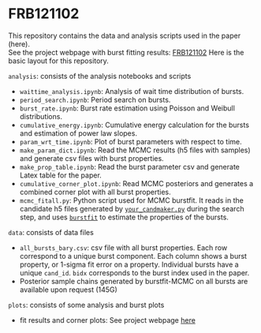 # FRB121102

This repository contains the data and analysis scripts used in the paper (here).  
See the project webpage with burst fitting results: [FRB121102](https://thepetabyteproject.github.io/FRB121102/)
Here is the basic layout for this repository.

`analysis`: consists of the analysis notebooks and scripts 

* `waittime_analysis.ipynb`: Analysis of wait time distribution of bursts. 
* `period_search.ipynb`: Period search on bursts. 
* `burst_rate.ipynb`: Burst rate estimation using Poisson and Weibull distributions. 
* `cumulative_energy.ipynb`: Cumulative energy calculation for the bursts and estimation of power law slopes. 
* `param_wrt_time.ipynb`: Plot of burst parameters with respect to time. 
* `make_param_dict.ipynb`: Read the MCMC results (h5 files with samples) and generate csv files with 
  burst properties.  
* `make_prop_table.ipynb`: Read the burst parameter csv and generate Latex table for the paper. 
* `cumulative_corner_plot.ipynb`: Read MCMC posteriors and generates a combined corner plot with all burst 
properties.
* `mcmc_fitall.py`: Python script used for MCMC burstfit. It reads in the candidate h5 files generated by 
[`your_candmaker.py`](https://github.com/thepetabyteproject/your/blob/master/bin/your_candmaker.py) during 
  the search step, and uses [`burstfit`](https://github.com/thepetabyteproject/burstfit) to estimate the properties of the bursts.  
  
`data`: consists of data files

* `all_bursts_bary.csv`: csv file with all burst properties. Each row correspond to a unique burst component. 
  Each column shows a burst property, or 1-sigma fit error on a property. Individual bursts have a unique 
  `cand_id`. `bidx` corresponds to the burst index used in the paper.  
* Posterior sample chains generated by burstfit-MCMC on all bursts are available upon request (145G)


`plots`: consists of some analysis and burst plots
* fit results and corner plots: See project webpage [here](https://thepetabyteproject.github.io/FRB121102/)
